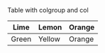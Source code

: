 Table with colgroup and col

| Lime | Lemon | Orange |
| --- | --- | --- |
| Green | Yellow | Orange |
